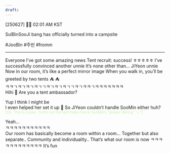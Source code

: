 ```yaml
---
draft:
---
```

[250627] 🐣💭 02:01 AM KST

SulBinSooJi bang has officially turned into a campsite

#JooBin #주빈 #fromm
___
Everyone
I’ve got some amazing news
Tent recruit: success!
ㅎㅎㅎㅎㅎ
I’ve successfully convinced another unnie
It’s none other than...
JiYeon unnie
Now in our room, it’s like a perfect mirror image
When you walk in, you’ll be greeted by two tents
⛺️ ⛺️  
ㅋㅋㄱㅋㄱㅋㄱㅋㄱㄱㅋㄱㅋㄱㅋㄱㄱㅋㄱㅋㅋㄱㅋㅋㅋㅋㅋㅋㅋ  
Hihi
🫧 Are you a tent ambassador?

Yup
I think I might be  
I even helped her set it up
🫧 So JiYeon couldn’t handle SooMin either huh? 
<sup><font color="#c3f4a5">[t/n: This is a joke. Turns out the tent helps block SooMin’s “power talking” ^~^]</font></sup>

Yeah...  
ㅋㅋㅋㅋㅋㅋㅋㅋㅋㅋㅋ  
Our room has basically become a room within a room...
Together but also separate..
Community and individuality..
That’s what our room is now
ㅋㅋㅋㅋㅋㅋㅋㅋㅋㅋㅋㅋ
It’s fun 